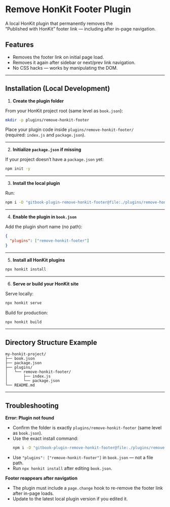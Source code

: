 # Remove HonKit Footer Plugin

A local HonKit plugin that permanently removes the  
“Published with HonKit” footer link — including after in-page navigation.

## Features
- Removes the footer link on initial page load.
- Removes it again after sidebar or next/prev link navigation.
- No CSS hacks — works by manipulating the DOM.

---

## Installation (Local Development)

1. **Create the plugin folder**

From your HonKit project root (same level as `book.json`):

```bash
mkdir -p plugins/remove-honkit-footer
```

Place your plugin code inside `plugins/remove-honkit-footer/`  
(required: `index.js` and `package.json`).

---

2. **Initialize `package.json` if missing**

If your project doesn’t have a `package.json` yet:

```bash
npm init -y
```

---

3. **Install the local plugin**

Run:

```bash
npm i -D "gitbook-plugin-remove-honkit-footer@file:./plugins/remove-honkit-footer"
```

---

4. **Enable the plugin in `book.json`**

Add the plugin short name (no path):

```json
{
  "plugins": ["remove-honkit-footer"]
}
```

---

5. **Install all HonKit plugins**

```bash
npx honkit install
```

---

6. **Serve or build your HonKit site**

Serve locally:

```bash
npx honkit serve
```

Build for production:

```bash
npx honkit build
```

---

## Directory Structure Example

```
my-honkit-project/
├── book.json
├── package.json
├── plugins/
│   └── remove-honkit-footer/
│       ├── index.js
│       └── package.json
└── README.md
```

---

## Troubleshooting

**Error: Plugin not found**  
- Confirm the folder is exactly `plugins/remove-honkit-footer` (same level as `book.json`).  
- Use the exact install command:  
  ```bash
  npm i -D "gitbook-plugin-remove-honkit-footer@file:./plugins/remove-honkit-footer"
  ```  
- Use `"plugins": ["remove-honkit-footer"]` in `book.json` — not a file path.  
- Run `npx honkit install` after editing `book.json`.

**Footer reappears after navigation**  
- The plugin must include a `page.change` hook to re-remove the footer link after in-page loads.  
- Update to the latest local plugin version if you edited it.
